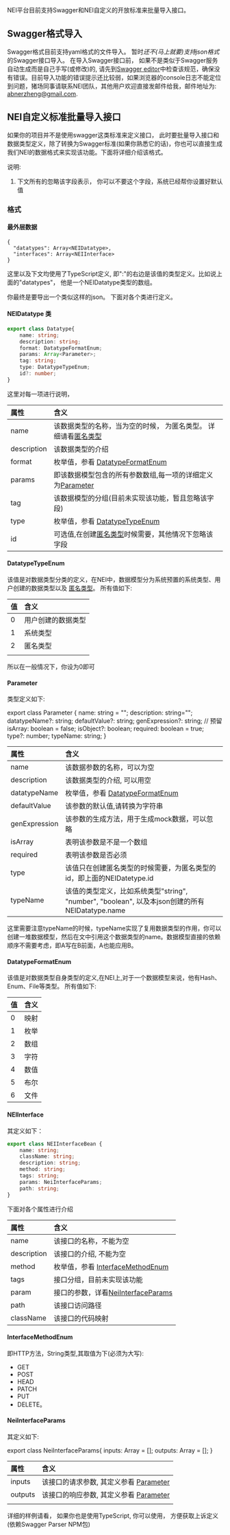 NEI平台目前支持Swagger和NEI自定义的开放标准来批量导入接口。

## Swagger格式导入

Swagger格式目前支持yaml格式的文件导入。 暂时*还不(马上就要)支持json格式*的Swagger接口导入。
在导入Swagger接口前， 如果不是类似于Swagger服务自动生成而是自己手写(或修改)的, 请先到[Swagger editor](https://swagger.io/swagger-editor/)中检查该规范，确保没有错误。目前导入功能的错误提示还比较弱，如果浏览器的console日志不能定位到问题，猪场同事请联系NEI团队，其他用户欢迎直接发邮件给我，邮件地址为: abnerzheng@gmail.com.


## NEI自定义标准批量导入接口

如果你的项目并不是使用swagger这类标准来定义接口， 此时要批量导入接口和数据类型定义，除了转换为Swagger标准(如果你熟悉它的话)，你也可以直接生成我们NEI的数据格式来实现该功能。下面将详细介绍该格式。

说明:

1. 下文所有的忽略该字段表示， 你可以不要这个字段，系统已经帮你设置好默认值

### 格式

#### 最外层数据

```text
{
  "datatypes": Array<NEIDatatype>,
  "interfaces": Array<NEIInterface>
}
```

这里以及下文均使用了TypeScript定义, 即":"的右边是该值的类型定义。比如说上面的"datatypes"， 他是一个NEIDatatype类型的数组。

你最终是要导出一个类似这样的json。
下面对各个类进行定义。

#### NEIDatatype 类

```TypeScript
export class Datatype{
    name: string;
    description: string;
    format: DatatypeFormatEnum;
    params: Array<Parameter>;
    tag: string;
    type: DatatypeTypeEnum;
    id?: number;
}
```

这里对每一项进行说明，

| 属性        | 含义                                                                           |
| :---        | :---                                                                           |
| name        | 该数据类型的名称，当为空的时候， 为匿名类型。 详细请看[匿名类型](####匿名类型) |
| description | 该数据类型的介绍                                                               |
| format      | 枚举值，参看 [DatatypeFormatEnum](####DatatypeFormatEnum)                      |
| params      | 即该数据模型包含的所有参数数组,每一项的详细定义为[Parameter](####Parameter)    |
| tag         | 该数据模型的分组(目前未实现该功能，暂且忽略该字段)                             |
| type        | 枚举值，参看 [DatatypeTypeEnum](####DatatypeTypeEnum)                          |
| id          | 可选值,在创建[匿名类型](###匿名类型)时候需要，其他情况下忽略该字段             |

#### DatatypeTypeEnum

该值是对数据类型分类的定义，在NEI中，数据模型分为系统预置的系统类型、用户创建的数据类型以及 [匿名类型](###匿名类型)。
所有值如下:

|   值 | 含义               |
| :--- | :---               |
|    0 | 用户创建的数据类型 |
|    1 | 系统类型           |
|    2 | 匿名类型           |
|      |                    |

所以在一般情况下，你设为0即可

#### Parameter
类型定义如下:

export class Parameter {
    name: string = "";
    description: string="";
    datatypeName?: string;
    defaultValue?: string;
    genExpression?: string; // 预留
    isArray: boolean = false;
    isObject?: boolean;
    required: boolean = true;
    type?: number;
    typeName: string;
}

| 属性          | 含义                                                                                            |
| :---          | :---                                                                                            |
| name          | 该数据参数的名称，可以为空                                                                      |
| description   | 该数据类型的介绍, 可以用空                                                                      |
| datatypeName  | 枚举值，参看 [DatatypeFormatEnum](####DatatypeFormatEnum)                                       |
| defaultValue  | 该参数的默认值,请转换为字符串                                                                   |
| genExpression | 该参数的生成方法，用于生成mock数据，可以忽略                                                    |
| isArray       | 表明该参数是不是一个数组                                                                        |
| required      | 表明该参数是否必须                                                                              |
| type          | 该值只在创建匿名类型的时候需要，为匿名类型的id，即上面的NEIDatetype.id                          |
| typeName      | 该值的类型定义，比如系统类型"string", "number", "boolean", 以及本json创建的所有NEIDatatype.name |

这里需要注意typeName的时候，typeName实现了复用数据类型的作用，你可以创建一堆数据模型，然后在文中引用这个数据类型的name。数据模型直接的依赖顺序不需要考虑，即A写在B前面，A也能应用B。

#### DatatypeFormatEnum

该值是对数据类型自身类型的定义,在NEI上,对于一个数据模型来说，他有Hash、 Enum、File等类型。
所有值如下:

|   值 | 含义 |
| :--- | :--- |
|    0 | 映射 |
|    1 | 枚举 |
|    2 | 数组 |
|    3 | 字符 |
|    4 | 数值 |
|    5 | 布尔 |
|    6 | 文件 |


#### NEIInterface
其定义如下：

```TypeScript
export class NEIInterfaceBean {
    name: string;
    className: string;
    description: string;
    method: string;
    tags: string;
    params: NeiInterfaceParams;
    path: string;
}
```
下面对各个属性进行介绍

| 属性        | 含义                                                         |
| :---        | :---                                                         |
| name        | 该接口的名称，不能为空                                       |
| description | 该接口的介绍, 不能为空                                       |
| method      | 枚举值，参看 [InterfaceMethodEnum](####InterfaceMethodEnum)  |
| tags        | 接口分组，目前未实现该功能                                   |
| param       | 接口的参数，详看[NeiInterfaceParams](####NeiInterfaceParams) |
| path        | 该接口访问路径                                               |
| className   | 该接口的代码映射                                             |

#### InterfaceMethodEnum

即HTTP方法，String类型,其取值为下(必须为大写):

- GET
- POST
- HEAD
- PATCH
- PUT
- DELETE。


#### NeiInterfaceParams

其定义如下:

export class NeiInterfaceParams{
    inputs: Array<Parameter> = [];
    outputs: Array<Parameter> = [];
}

| 属性    | 含义                                                    |
| :---    | :---                                                    |
| inputs  | 该接口的请求参数, 其定义参看 [Parameter](####Parameter) |
| outputs | 该接口的响应参数, 其定义参看 [Parameter](####Parameter) |
|         |                                                         |

详细的样例请看，
如果你也是使用TypeScript, 你可以使用， 方便获取上诉定义(依赖Swagger Parser NPM包)
